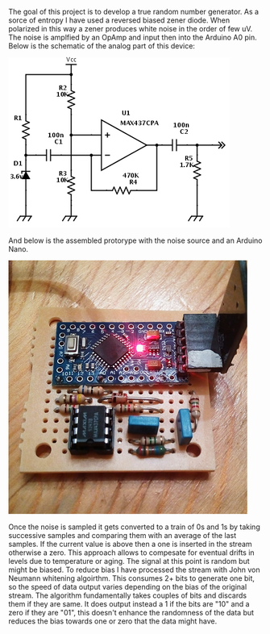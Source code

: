 
The goal of this project is to develop a true random number generator. As a sorce of entropy I have used a reversed biased zener diode. When polarized in this way a zener produces white noise in the order of few uV. The noise is amplfied by an OpAmp and input then into the Arduino A0 pin. Below is the schematic of the analog part of this device:

![Schematic](documentation/schematic.png)

And below is the assembled protorype with the noise source and an Arduino Nano.

![Proto](documentation/proto.png)

Once the noise is sampled it gets converted to a train of 0s and 1s by taking successive samples and comparing them with an average of the last samples. If the current value is above then a one is inserted in the stream otherwise a zero. This approach allows to compesate for eventual drifts in levels due to temperature or aging. The signal at this point is random but might be biased. To reduce bias I have processed the stream with John von Neumann whitening algoirthm. This consumes 2+ bits to generate one bit, so the speed of data output varies depending on the bias of the original stream. The algorithm fundamentally takes couples of bits and discards them if they are same. It does output instead a 1 if the bits are "10" and a zero if they are "01", this doesn't enhance the randomness of the data but reduces the bias towards one or zero that the data might have.

